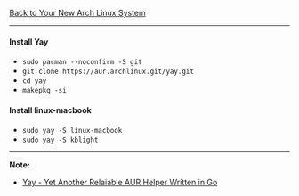 [Back to Your New Arch Linux System](../02-your-new-arch-linux-system.md)
***

#### Install Yay
* `sudo pacman --noconfirm -S git`
* `git clone https://aur.archlinux.git/yay.git`
* `cd yay`
* `makepkg -si`

#### Install linux-macbook
* `sudo yay -S linux-macbook`
* `sudo yay -S kblight`

---
__Note:__ 
* [Yay - Yet Another Relaiable AUR Helper Written in Go](https://www.ostechnix.com/yay-found-yet-another-reliable-aur-helper/)
